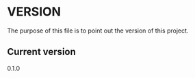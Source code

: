 # VERSION

The purpose of this file is to point out the version of this project.

## Current version

0.1.0
